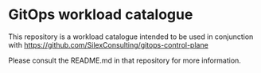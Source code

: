 # GitOps workload catalogue

This repository is a workload catalogue intended to be
used in conjunction with https://github.com/SilexConsulting/gitops-control-plane

Please consult the README.md in that repository for more information. 

